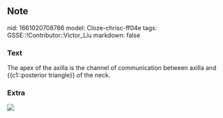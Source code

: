 ## Note
nid: 1661020708786
model: Cloze-chrisc-ff04e
tags: GSSE::!Contributor::Victor_Liu
markdown: false

### Text
The apex of the axilla is the channel of communication between axilla and {{c1::posterior triangle}} of the neck.

### Extra
<img src="iStock-464631030-098208378b8340c1b2cf7eb6290a80a1.jpg">
